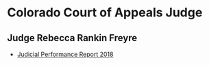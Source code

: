 # Colorado Court of Appeals Judge

## Judge Rebecca Rankin Freyre
* [Judicial Performance Report 2018][1]

[1]: http://www.coloradojudicialperformance.gov/retentionpdfs/2018/20010%20-%20Judge%20Rebecca%20R.%20Freyre.pdf 
